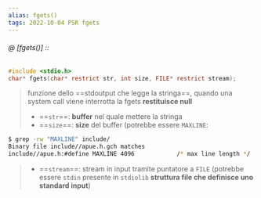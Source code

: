 ```yaml
---
alias: fgets()
tags: 2022-10-04 PSR fgets
---
```


###### @ [fgets()] ::
```c
#include <stdio.h>
char* fgets(char* restrict str, int size, FILE* restrict stream);
```
> funzione dello ==stdoutput che legge la stringa==, quando una system call viene interrotta la fgets **restituisce null**
> - ==`str`==: **buffer** nel quale mettere la stringa
> - ==`size`==: **size** del buffer (potrebbe essere `MAXLINE`:
```bash
$ grep -rw "MAXLINE" include/
Binary file include//apue.h.gch matches
include//apue.h:#define	MAXLINE	4096			/* max line length */
```
> - ==`stream`==: stream in input tramite puntatore a `FILE` (potrebbe essere `stdin` presente in `stdiolib` **struttura file che definisce uno standard input**)
<!--ID: 1671874154850-->


